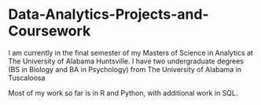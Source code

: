 # Data-Analytics-Projects-and-Coursework

I am currently in the final semester of my Masters of Science in Analytics at The University of Alabama Huntsville.
I have two undergraduate degrees (BS in Biology and BA in Psychology) from The University of Alabama in Tuscaloosa

Most of my work so far is in R and Python, with additional work in SQL. 
